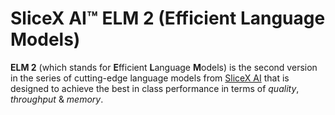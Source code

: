 # SliceX AI™ ELM 2 (Efficient Language Models)
**ELM 2** (which stands for **E**fficient **L**anguage **M**odels) is the second version in the series of cutting-edge language models from [SliceX AI](https://slicex.ai) that is designed to achieve the best in class performance in terms of _quality_, _throughput_ & _memory_.

